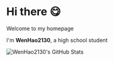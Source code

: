 # Hi there 😋  

Welcome to my homepage  

I'm **WenHao2130**, a high school student

![WenHao2130's GitHub Stats](https://github-readme-stats.vercel.app/api?username=WenHao2130&show_icons=true&theme=light)  

